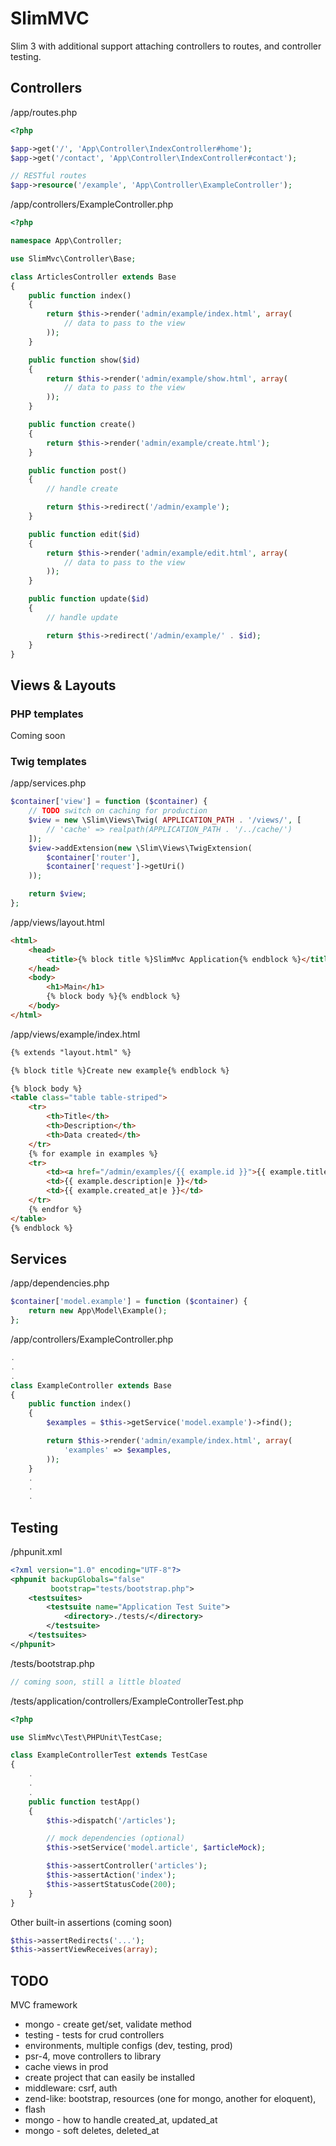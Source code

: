 # SlimMVC #

Slim 3 with additional support attaching controllers to routes, and controller testing.

## Controllers ##

/app/routes.php

```php
<?php

$app->get('/', 'App\Controller\IndexController#home');
$app->get('/contact', 'App\Controller\IndexController#contact');

// RESTful routes
$app->resource('/example', 'App\Controller\ExampleController');
```

/app/controllers/ExampleController.php

```php
<?php

namespace App\Controller;

use SlimMvc\Controller\Base;

class ArticlesController extends Base
{
    public function index()
    {
        return $this->render('admin/example/index.html', array(
            // data to pass to the view
        ));
    }

    public function show($id)
    {
        return $this->render('admin/example/show.html', array(
            // data to pass to the view
        ));
    }

    public function create()
    {
        return $this->render('admin/example/create.html');
    }

    public function post()
    {
        // handle create

        return $this->redirect('/admin/example');
    }

    public function edit($id)
    {
        return $this->render('admin/example/edit.html', array(
            // data to pass to the view
        ));
    }

    public function update($id)
    {
        // handle update

        return $this->redirect('/admin/example/' . $id);
    }
}
```

## Views & Layouts ##

### PHP templates ###

Coming soon

### Twig templates ###

/app/services.php

```php
$container['view'] = function ($container) {
    // TODO switch on caching for production
    $view = new \Slim\Views\Twig( APPLICATION_PATH . '/views/', [
        // 'cache' => realpath(APPLICATION_PATH . '/../cache/')
    ]);
    $view->addExtension(new \Slim\Views\TwigExtension(
        $container['router'],
        $container['request']->getUri()
    ));

    return $view;
};
```


/app/views/layout.html

```html
<html>
    <head>
        <title>{% block title %}SlimMvc Application{% endblock %}</title>
    </head>
    <body>
        <h1>Main</h1>
        {% block body %}{% endblock %}
    </body>
</html>
```

/app/views/example/index.html

```html
{% extends "layout.html" %}

{% block title %}Create new example{% endblock %}

{% block body %}
<table class="table table-striped">
    <tr>
        <th>Title</th>
        <th>Description</th>
        <th>Data created</th>
    </tr>
    {% for example in examples %}
    <tr>
        <td><a href="/admin/examples/{{ example.id }}">{{ example.title|e }}</a></td>
        <td>{{ example.description|e }}</td>
        <td>{{ example.created_at|e }}</td>
    </tr>
    {% endfor %}
</table>
{% endblock %}
```

## Services ##

/app/dependencies.php

```php
$container['model.example'] = function ($container) {
    return new App\Model\Example();
};
```

/app/controllers/ExampleController.php

```php
.
.
.
class ExampleController extends Base
{
    public function index()
    {
        $examples = $this->getService('model.example')->find();

        return $this->render('admin/example/index.html', array(
            'examples' => $examples,
        ));
    }
    .
    .
    .
```


## Testing ##

/phpunit.xml

```xml
<?xml version="1.0" encoding="UTF-8"?>
<phpunit backupGlobals="false"
         bootstrap="tests/bootstrap.php">
    <testsuites>
        <testsuite name="Application Test Suite">
            <directory>./tests/</directory>
        </testsuite>
    </testsuites>
</phpunit>
```

/tests/bootstrap.php

```php
// coming soon, still a little bloated
```

/tests/application/controllers/ExampleControllerTest.php

```php
<?php

use SlimMvc\Test\PHPUnit\TestCase;

class ExampleControllerTest extends TestCase
{
    .
    .
    .
    public function testApp()
    {
        $this->dispatch('/articles');

        // mock dependencies (optional)
        $this->setService('model.article', $articleMock);

        $this->assertController('articles');
        $this->assertAction('index');
        $this->assertStatusCode(200);
    }
}
```

Other built-in assertions (coming soon)

```php
$this->assertRedirects('...');
$this->assertViewReceives(array);
```

## TODO




MVC framework
* mongo - create get/set, validate method
* testing - tests for crud controllers
* environments, multiple configs (dev, testing, prod)
* psr-4, move controllers to library
* cache views in prod
* create project that can easily be installed
* middleware: csrf, auth
* zend-like: bootstrap, resources (one for mongo, another for eloquent),
* flash
* mongo - how to handle created_at, updated_at
* mongo - soft deletes, deleted_at
